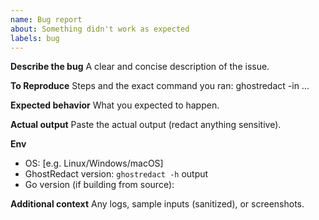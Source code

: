 ```yaml
---
name: Bug report
about: Something didn't work as expected
labels: bug
---
```


**Describe the bug**
A clear and concise description of the issue.

**To Reproduce**
Steps and the exact command you ran:
ghostredact -in ...

**Expected behavior**
What you expected to happen.

**Actual output**
Paste the actual output (redact anything sensitive).

**Env**
- OS: [e.g. Linux/Windows/macOS]
- GhostRedact version: `ghostredact -h` output
- Go version (if building from source):

**Additional context**
Any logs, sample inputs (sanitized), or screenshots.
